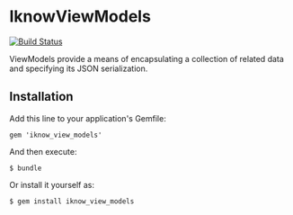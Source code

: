 # IknowViewModels

[![Build Status](https://travis-ci.org/iknow/cerego_view_models.svg?branch=master)](https://travis-ci.org/iknow/cerego_view_models)

ViewModels provide a means of encapsulating a collection of related data and specifying its JSON serialization.

## Installation

Add this line to your application's Gemfile:

    gem 'iknow_view_models'

And then execute:

    $ bundle

Or install it yourself as:

    $ gem install iknow_view_models
